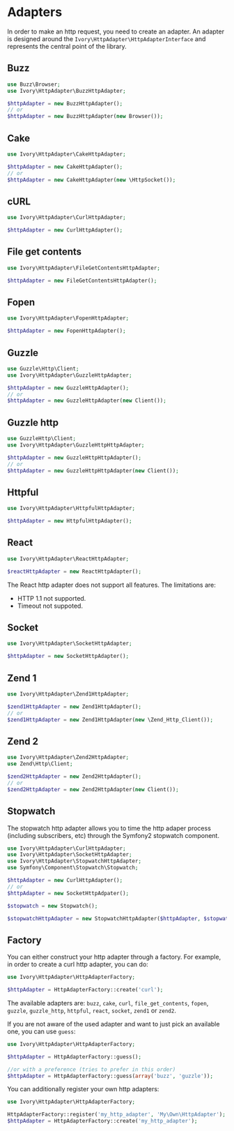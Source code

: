 # Adapters

In order to make an http request, you need to create an adapter. An adapter is designed around the
`Ivory\HttpAdapter\HttpAdapterInterface` and represents the central point of the library.

## Buzz

``` php
use Buzz\Browser;
use Ivory\HttpAdapter\BuzzHttpAdapter;

$httpAdapter = new BuzzHttpAdapter();
// or
$httpAdapter = new BuzzHttpAdapter(new Browser());
```

## Cake

``` php
use Ivory\HttpAdapter\CakeHttpAdapter;

$httpAdapter = new CakeHttpAdapter();
// or
$httpAdapter = new CakeHttpAdapter(new \HttpSocket());
```

## cURL

``` php
use Ivory\HttpAdapter\CurlHttpAdapter;

$httpAdapter = new CurlHttpAdapter();
```

## File get contents

``` php
use Ivory\HttpAdapter\FileGetContentsHttpAdapter;

$httpAdapter = new FileGetContentsHttpAdapter();
```

## Fopen

``` php
use Ivory\HttpAdapter\FopenHttpAdapter;

$httpAdapter = new FopenHttpAdapter();
```

## Guzzle

``` php
use Guzzle\Http\Client;
use Ivory\HttpAdapter\GuzzleHttpAdapter;

$httpAdapter = new GuzzleHttpAdapter();
// or
$httpAdapter = new GuzzleHttpAdapter(new Client());
```

## Guzzle http

``` php
use GuzzleHttp\Client;
use Ivory\HttpAdapter\GuzzleHttpHttpAdapter;

$httpAdapter = new GuzzleHttpHttpAdapter();
// or
$httpAdapter = new GuzzleHttpHttpAdapter(new Client());
```

## Httpful

``` php
use Ivory\HttpAdapter\HttpfulHttpAdapter;

$httpAdapter = new HttpfulHttpAdapter();
```

## React

``` php
use Ivory\HttpAdapter\ReactHttpAdapter;

$reactHttpAdapter = new ReactHttpAdapter();
```

The React http adapter does not support all features. The limitations are:

 * HTTP 1.1 not supported.
 * Timeout not suppoted.

## Socket

``` php
use Ivory\HttpAdapter\SocketHttpAdapter;

$httpAdapter = new SocketHttpAdapter();
```

## Zend 1

``` php
use Ivory\HttpAdapter\Zend1HttpAdapter;

$zend1HttpAdapter = new Zend1HttpAdapter();
// or
$zend1HttpAdapter = new Zend1HttpAdapter(new \Zend_Http_Client());
```

## Zend 2

``` php
use Ivory\HttpAdapter\Zend2HttpAdapter;
use Zend\Http\Client;

$zend2HttpAdapter = new Zend2HttpAdapter();
// or
$zend2HttpAdapter = new Zend2HttpAdapter(new Client());
```

## Stopwatch

The stopwatch http adapter allows you to time the http adaper process (including subscribers, etc) through the Symfony2
stopwatch component.

``` php
use Ivory\HttpAdapter\CurlHttpAdapter;
use Ivory\HttpAdapter\SocketHttpAdapter;
use Ivory\HttpAdapter\StopwatchHttpAdapter;
use Symfony\Component\Stopwatch\Stopwatch;

$httpAdapter = new CurlHttpAdapter();
// or
$httpAdapter = new SocketHttpAdpater();

$stopwatch = new Stopwatch();

$stopwatchHttpAdapter = new StopwatchHttpAdapter($httpAdapter, $stopwatch);
```

## Factory

You can either construct your http adapter through a factory. For example, in order to create a curl http adapter, you
can do:

``` php
use Ivory\HttpAdapter\HttpAdapterFactory;

$httpAdapter = HttpAdapterFactory::create('curl');
```

The available adapters are: `buzz`, `cake`, `curl`, `file_get_contents`, `fopen`, `guzzle`, `guzzle_http`, `httpful`,
`react`, `socket`, `zend1` or `zend2`.

If you are not aware of the used adapter and want to just pick an available one, you can use `guess`:

``` php
use Ivory\HttpAdapter\HttpAdapterFactory;

$httpAdapter = HttpAdapterFactory::guess();

//or with a preference (tries to prefer in this order)
$httpAdapter = HttpAdapterFactory::guess(array('buzz', 'guzzle'));
```

You can additionally register your own http adapters:

``` php
use Ivory\HttpAdapter\HttpAdapterFactory;

HttpAdapterFactory::register('my_http_adapter', 'My\Own\HttpAdapter');
$httpAdapter = HttpAdapterFactory::create('my_http_adapter');
```
